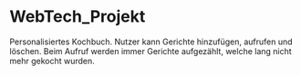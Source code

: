 # WebTech_Projekt
Personalisiertes Kochbuch.
Nutzer kann Gerichte hinzufügen, aufrufen und löschen.
Beim Aufruf werden immer Gerichte aufgezählt, welche lang nicht mehr gekocht wurden.
